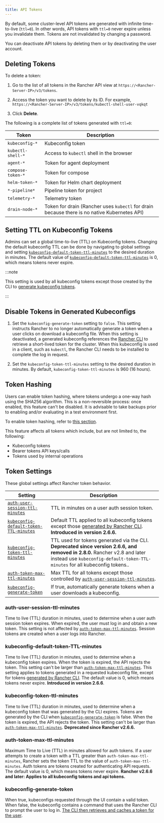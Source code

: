 ```yaml
---
title: API Tokens
---
```


<head>
  <link rel="canonical" href="https://ranchermanager.docs.rancher.com/reference-guides/about-the-api/api-tokens"/>
</head>

By default, some cluster-level API tokens are generated with infinite time-to-live (`ttl=0`). In other words, API tokens with `ttl=0` never expire unless you invalidate them. Tokens are not invalidated by changing a password.

You can deactivate API tokens by deleting them or by deactivating the user account.

## Deleting Tokens

To delete a token:

1. Go to the list of all tokens in the Rancher API view at `https://<Rancher-Server-IP>/v3/tokens`.

1. Access the token you want to delete by its ID. For example, `https://<Rancher-Server-IP>/v3/tokens/kubectl-shell-user-vqkqt`

1. Click **Delete**.

The following is a complete list of tokens generated with `ttl=0`:

| Token             | Description                                                                            |
| ----------------- | -------------------------------------------------------------------------------------- |
| `kubeconfig-*`    | Kubeconfig token                                                                       |
| `kubectl-shell-*` | Access to `kubectl` shell in the browser                                               |
| `agent-*`         | Token for agent deployment                                                             |
| `compose-token-*` | Token for compose                                                                      |
| `helm-token-*`    | Token for Helm chart deployment                                                        |
| `*-pipeline*`     | Pipeline token for project                                                             |
| `telemetry-*`     | Telemetry token                                                                        |
| `drain-node-*`    | Token for drain (Rancher uses `kubectl` for drain because there is no native Kubernetes API) |


## Setting TTL on Kubeconfig Tokens

Admins can set a global time-to-live (TTL) on Kubeconfig tokens. Changing the default kubeconfig TTL can be done by navigating to global settings and setting [`kubeconfig-default-token-ttl-minutes`](#kubeconfig-default-token-ttl-minutes) to the desired duration in minutes. The default value of [`kubeconfig-default-token-ttl-minutes`](#kubeconfig-default-token-ttl-minutes) is 0, which means tokens never expire.

:::note

This setting is used by all kubeconfig tokens except those created by the CLI to [generate kubeconfig tokens](#disable-tokens-in-generated-kubeconfigs).

:::

## Disable Tokens in Generated Kubeconfigs

1. Set the `kubeconfig-generate-token` setting to `false`. This setting instructs Rancher to no longer automatically generate a token when a user clicks on download a kubeconfig file. When this setting is deactivated, a generated kubeconfig references the [Rancher CLI](../cli-with-rancher/kubectl-utility.md#authentication-with-kubectl-and-kubeconfig-tokens-with-ttl) to retrieve a short-lived token for the cluster. When this kubeconfig is used in a client, such as `kubectl`, the Rancher CLI needs to be installed to complete the log in request.

2. Set the `kubeconfig-token-ttl-minutes` setting to the desired duration in minutes. By default, `kubeconfig-token-ttl-minutes` is 960 (16 hours).

## Token Hashing

Users can enable token hashing, where tokens undergo a one-way hash using the SHA256 algorithm. This is a non-reversible process: once enabled, this feature can't be disabled. It is advisable to take backups prior to enabling and/or evaluating in a test environment first.

To enable token hashing, refer to [this section](../../how-to-guides/advanced-user-guides/enable-experimental-features/enable-experimental-features.md).

This feature affects all tokens which include, but are not limited to, the following:

- Kubeconfig tokens
- Bearer tokens API keys/calls
- Tokens used by internal operations

## Token Settings

These global settings affect Rancher token behavior.

| Setting                                                                         | Description                                                                                                                                                                                                                    |
| ------------------------------------------------------------------------------- | ------------------------------------------------------------------------------------------------------------------------------------------------------------------------------------------------------------------------------ |
| [`auth-user-session-ttl-minutes`](#auth-user-session-ttl-minutes)               | TTL in minutes on a user auth session token.                                                                                                                                                                                   |
| [`kubeconfig-default-token-TTL-minutes`](#kubeconfig-default-token-ttl-minutes) | Default TTL applied to all kubeconfig tokens except those [generated by Rancher CLI](#disable-tokens-in-generated-kubeconfigs). **Introduced in version 2.6.6.**                                                   |
| [`kubeconfig-token-ttl-minutes`](#kubeconfig-token-ttl-minutes)                 | TTL used for tokens generated via the CLI.  **Deprecated since version 2.6.6, and removed in 2.8.0.** Rancher v2.8 and later instead use `kubeconfig-default-token-TTL-minutes` for all kubeconfig tokens.. |
| [`auth-token-max-ttl-minutes`](#auth-token-max-ttl-minutes)                     | Max TTL for all tokens except those controlled by [`auth-user-session-ttl-minutes`](#auth-user-session-ttl-minutes).                                                                                                           |
| [`kubeconfig-generate-token`](#kubeconfig-generate-token)                       | If true, automatically generate tokens when a user downloads a kubeconfig.                                                                                                                                                     |

### auth-user-session-ttl-minutes

Time to live (TTL) duration in minutes, used to determine when a user auth session token expires. When expired, the user must  log in and obtain a new token. This setting is not affected by [`auth-token-max-ttl-minutes`](#auth-token-max-ttl-minutes). Session tokens are created when a user logs into Rancher.

### kubeconfig-default-token-TTL-minutes

Time to live (TTL) duration in minutes, used to determine when a kubeconfig token expires. When the token is expired, the API  rejects the token. This setting can't be larger than [`auth-token-max-ttl-minutes`](#auth-token-max-ttl-minutes). This setting applies to tokens generated in a requested kubeconfig file, except for tokens [generated by Rancher CLI](#disable-tokens-in-generated-kubeconfigs). The default value is 0, which means tokens never expire.
**Introduced in version 2.6.6**.

### kubeconfig-token-ttl-minutes

Time to live (TTL) duration in minutes, used to determine when a kubeconfig token that was generated by the CLI expires. Tokens are generated by the CLI when [`kubeconfig-generate-token`](#kubeconfig-generate-token) is false. When the token is expired, the API rejects the token. This setting can't be larger than [`auth-token-max-ttl-minutes`](#auth-token-max-ttl-minutes).
**Deprecated since Rancher v2.6.6.**

### auth-token-max-ttl-minutes

Maximum Time to Live (TTL) in minutes allowed for auth tokens. If a user attempts to create a token with a TTL greater than `auth-token-max-ttl-minutes`, Rancher sets the token TTL to the value of `auth-token-max-ttl-minutes`. Auth tokens are tokens created for authenticating API requests. The default value is 0, which means tokens never expire.
**Rancher v2.6.6 and later: Applies to all kubeconfig tokens and api tokens.**

### kubeconfig-generate-token

When true, kubeconfigs requested through the UI contain a valid token. When false, the kubeconfig contains a command that uses the Rancher CLI to prompt the user to log in. [The CLI then retrieves and caches a token for the user](../cli-with-rancher/kubectl-utility.md#authentication-with-kubectl-and-kubeconfig-tokens-with-ttl).
